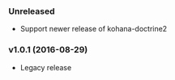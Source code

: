 ### Unreleased

* Support newer release of kohana-doctrine2

### v1.0.1 (2016-08-29)

* Legacy release
